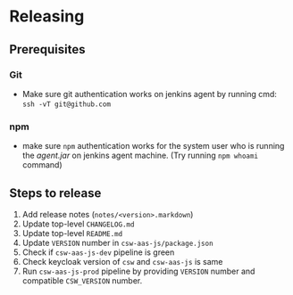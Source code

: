 # Releasing

## Prerequisites

### Git
* Make sure git authentication works on jenkins agent by running cmd: `ssh -vT git@github.com`

### npm
* make sure `npm` authentication works for the system user who is running the *agent.jar* on jenkins agent machine.
(Try running `npm whoami` command)

## Steps to release

1. Add release notes (`notes/<version>.markdown`)
2. Update top-level `CHANGELOG.md`
3. Update top-level `README.md`
4. Update `VERSION` number in `csw-aas-js/package.json`
5. Check if `csw-aas-js-dev` pipeline is green
6. Check keycloak version of `csw` and `csw-aas-js` is same
7. Run `csw-aas-js-prod` pipeline by providing `VERSION` number and compatible `CSW_VERSION` number.